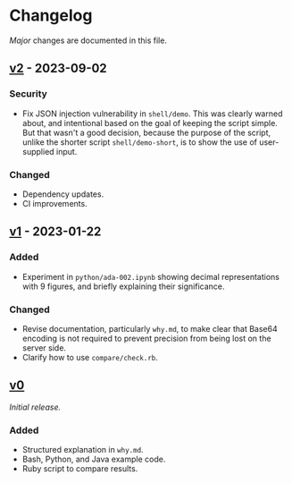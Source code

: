 # Changelog

*Major* changes are documented in this file.

## [v2] - 2023-09-02

### Security

- Fix JSON injection vulnerability in `shell/demo`. This was clearly warned
  about, and intentional based on the goal of keeping the script simple. But
  that wasn't a good decision, because the purpose of the script, unlike the
  shorter script `shell/demo-short`, is to show the use of user-supplied input.

### Changed

- Dependency updates.
- CI improvements.

## [v1] - 2023-01-22

### Added

- Experiment in `python/ada-002.ipynb` showing decimal representations with 9
  figures, and briefly explaining their significance.

### Changed

- Revise documentation, particularly `why.md`, to make clear that Base64
  encoding is not required to prevent precision from being lost on the server
  side.
- Clarify how to use `compare/check.rb`.

## [v0]

*Initial release.*

### Added

- Structured explanation in `why.md`.
- Bash, Python, and Java example code.
- Ruby script to compare results.


[v2]: https://github.com/EliahKagan/embed-encode/compare/v1...v2
[v1]: https://github.com/EliahKagan/embed-encode/compare/v0...v1
[v0]: https://github.com/EliahKagan/embed-encode/releases/tag/v0
